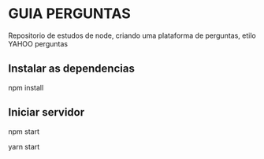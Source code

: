 # GUIA PERGUNTAS

Repositorio de estudos de node, criando uma plataforma de perguntas, etilo YAHOO perguntas

## Instalar as dependencias

npm install

## Iniciar servidor

npm start


yarn start
